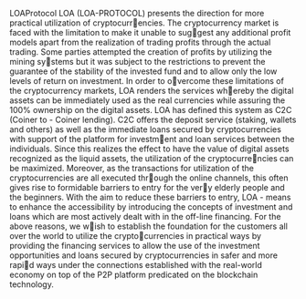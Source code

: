 LOAProtocol
LOA (LOA-PROTOCOL) presents the direction for more practical utilization of cryptocurr￾encies. The cryptocurrency market is faced with the limitation to make it unable to sug￾gest any additional profit models apart from the realization of trading profits through the
actual trading. Some parties attempted the creation of profits by utilizing the mining sy￾stems but it was subject to the restrictions to prevent the guarantee of the stability of 
the invested fund and to allow only the low levels of return on investment. In order to o￾vercome these limitations of the cryptocurrency markets, LOA renders the services wh￾ereby the digital assets can be immediately used as the real currencies while assuring the
100% ownership on the digital assets. LOA has defined this system as C2C (Coiner to -
Coiner lending). C2C offers the deposit service (staking, wallets and others) as well as the
immediate loans secured by cryptocurrencies with support of the platform for investm￾ent and loan services between the individuals. Since this realizes the effect to have the 
value of digital assets recognized as the liquid assets, the utilization of the cryptocurre￾ncies can be maximized. 
Moreover, as the transactions for utilization of the cryptocurrencies are all executed thr￾ough the online channels, this often gives rise to formidable barriers to entry for the ver￾y elderly people and the beginners. With the aim to reduce these barriers to entry, LOA -
means to enhance the accessibility by introducing the concepts of investment and loans
which are most actively dealt with in the off-line financing. For the above reasons, we w￾ish to establish the foundation for the customers all over the world to utilize the crypto￾currencies in practical ways by providing the financing services to allow the use of the 
investment opportunities and loans secured by cryptocurrencies in safer and more rapi￾d ways under the connections established with the real-world economy on top of the 
P2P platform predicated on the blockchain technology.



